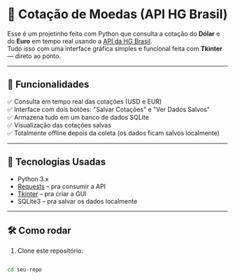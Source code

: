 # 💸 Cotação de Moedas (API HG Brasil)

Esse é um projetinho feito com Python que consulta a cotação do **Dólar** e do **Euro** em tempo real usando a [API da HG Brasil](https://hgbrasil.com/status/finance).  
Tudo isso com uma interface gráfica simples e funcional feita com **Tkinter** — direto ao ponto.

---

## 🚀 Funcionalidades

✅ Consulta em tempo real das cotações (USD e EUR)  
✅ Interface com dois botões: "Salvar Cotações" e "Ver Dados Salvos"  
✅ Armazena tudo em um banco de dados SQLite  
✅ Visualização das cotações salvas  
✅ Totalmente offline depois da coleta (os dados ficam salvos localmente)

---


## 🧪 Tecnologias Usadas

- Python 3.x  
- [Requests](https://docs.python-requests.org/en/latest/) – pra consumir a API  
- [Tkinter](https://docs.python.org/3/library/tkinter.html) – pra criar a GUI  
- SQLite3 – pra salvar os dados localmente

---

## 🛠️ Como rodar

1. Clone este repositório:
```bash

cd seu-repo
